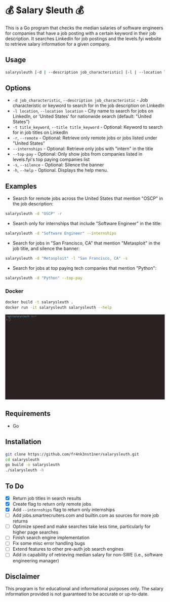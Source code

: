 # 💰 $alary $leuth 💰
This is a Go program that checks the median salaries of software engineers for companies that have a job posting with a certain keyword in their job description. It searches LinkedIn for job postings and the levels.fyi website to retrieve salary information for a given company.

## Usage
```bash
salarysleuth [-d | --description job_characteristic] [-l | --location location] [-t | --title title_keyword] [-r | --remote] [--internships] [--top-pay] [-s | --silence] [-h | --help]
```

## Options
* `-d job_characteristic`, `--description job_characteristic` - Job characteristic or keyword to search for in the job description on LinkedIn
* `-l location`, `--location location` - City name to search for jobs on LinkedIn, or 'United States' for nationwide search (default: "United States")
* `-t title_keyword`, `--title title_keyword` - Optional: Keyword to search for in job titles on LinkedIn
* `-r`, `--remote` - Optional: Retrieve only remote jobs or jobs listed under "United States"
* `--internships` - Optional: Retrieve only jobs with "intern" in the title
* `--top-pay` - Optional: Only show jobs from companies listed in levels.fyi's top paying companies list
* `-s`, `--silence` - Optional: Silence the banner
* `-h`, `--help` - Optional. Displays the help menu.

## Examples
- Search for remote jobs across the United States that mention "OSCP" in the job description:
```bash
salarysleuth -d "OSCP" -r
```

- Search only for internships that include "Software Engineer" in the title:
```bash
salarysleuth -d "Software Engineer" --internships
```

- Search for jobs in "San Francisco, CA" that mention "Metasploit" in the job title, and silence the banner:
```bash
salarysleuth -d "Metasploit" -l "San Francisco, CA" -s
```

- Search for jobs at top paying tech companies that mention "Python":
```bash
salarysleuth -d "Python" --top-pay
```

### Docker
```bash
docker build -t salarysleuth .
docker run -it salarysleuth salarysleuth --help
```

![Alt Text](https://github.com/fr4nk3nst1ner/salarysleuth/blob/main/resources/salarysleuth_3.gif)

## Requirements
* Go

## Installation
```bash
git clone https://github.com/fr4nk3nst1ner/salarysleuth.git
cd salarysleuth
go build -o salarysleuth
./salarysleuth -h
```

## To Do

- [x] Return job titles in search results
- [x] Create flag to return only remote jobs
- [x] Add `--internships` flag to return only internships
- [ ] Add jobs.smartrecruiters.com and builtin.com as sources for more job returns
- [ ] Optimize speed and make searches take less time, particularly for higher page searches
- [ ] Finish search engine implementation
- [ ] Fix some misc error handling bugs
- [ ] Extend features to other pre-auth job search engines
- [ ] Add in capability of retrieving median salary for non-SWE (i.e., software engineering manager)

## Disclaimer
This program is for educational and informational purposes only. The salary information provided is not guaranteed to be accurate or up-to-date.


